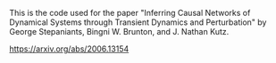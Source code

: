 This is the code used for the paper "Inferring Causal Networks of Dynamical Systems through Transient Dynamics and Perturbation" by George Stepaniants, Bingni W. Brunton, and J. Nathan Kutz.

https://arxiv.org/abs/2006.13154
